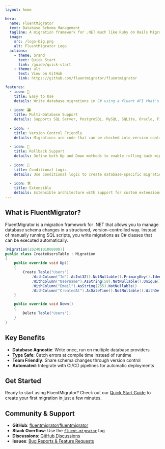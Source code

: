 ```yaml
---
layout: home

hero:
  name: FluentMigrator
  text: Database Schema Management
  tagline: A migration framework for .NET much like Ruby on Rails Migrations
  image:
    src: /logo-big.png
    alt: FluentMigrator Logo
  actions:
    - theme: brand
      text: Quick Start
      link: /guide/quick-start
    - theme: alt
      text: View on GitHub
      link: https://github.com/fluentmigrator/fluentmigrator

features:
  - icon: 🚀
    title: Easy to Use
    details: Write database migrations in C# using a fluent API that's easy to learn and understand.
  
  - icon: 🗃️
    title: Multi-Database Support  
    details: Supports SQL Server, PostgreSQL, MySQL, SQLite, Oracle, Firebird, and more database providers.
  
  - icon: ⚡
    title: Version Control Friendly
    details: Migrations are code that can be checked into version control and shared across teams.
  
  - icon: 🔄
    title: Rollback Support
    details: Define both Up and Down methods to enable rolling back migrations when needed.
  
  - icon: 🎯
    title: Conditional Logic
    details: Use conditional logic to create database-specific migrations for different providers.
  
  - icon: 🛠️
    title: Extensible
    details: Extensible architecture with support for custom extensions and database-specific features.
---
```


## What is FluentMigrator?

FluentMigrator is a migration framework for .NET that allows you to manage database schema changes in a structured, version-controlled way. Instead of manually running SQL scripts, you write migrations as C# classes that can be executed automatically.

```csharp
[Migration(20240101000000)]
public class CreateUsersTable : Migration
{
    public override void Up()
    {
        Create.Table("Users")
            .WithColumn("Id").AsInt32().NotNullable().PrimaryKey().Identity()
            .WithColumn("Username").AsString(50).NotNullable().Unique()
            .WithColumn("Email").AsString(255).NotNullable()
            .WithColumn("CreatedAt").AsDateTime().NotNullable().WithDefault(SystemMethods.CurrentDateTime);
    }

    public override void Down()
    {
        Delete.Table("Users");
    }
}
```

## Key Benefits

- **Database Agnostic**: Write once, run on multiple database providers
- **Type Safe**: Catch errors at compile time instead of runtime
- **Team Friendly**: Share schema changes through version control
- **Automated**: Integrate with CI/CD pipelines for automatic deployments

## Get Started

Ready to start using FluentMigrator? Check out our [Quick Start Guide](/guide/quick-start) to create your first migration in just a few minutes.

## Community & Support

- **GitHub**: [fluentmigrator/fluentmigrator](https://github.com/fluentmigrator/fluentmigrator)
- **Stack Overflow**: Use the [`fluent-migrator`](https://stackoverflow.com/questions/tagged/fluent-migrator) tag
- **Discussions**: [GitHub Discussions](https://github.com/fluentmigrator/fluentmigrator/discussions)
- **Issues**: [Bug Reports & Feature Requests](https://github.com/fluentmigrator/fluentmigrator/issues)